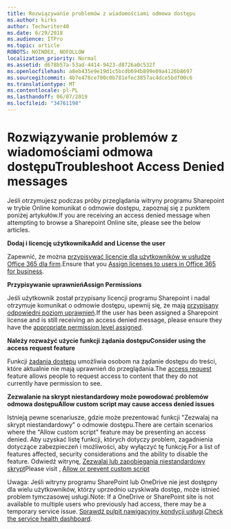 ```yaml
---
title: Rozwiązywanie problemów z wiadomościami odmowa dostępu
ms.author: kirks
author: Techwriter40
ms.date: 6/29/2018
ms.audience: ITPro
ms.topic: article
ROBOTS: NOINDEX, NOFOLLOW
localization_priority: Normal
ms.assetid: d678b57a-53ad-4414-9423-d8726a0c532f
ms.openlocfilehash: a8eb435e9e19d1c5bcdb694b899e09a4126b8697
ms.sourcegitcommit: 4b7e478ce700c0b781efec3857ac4dce5bdf00c6
ms.translationtype: MT
ms.contentlocale: pl-PL
ms.lasthandoff: 06/07/2019
ms.locfileid: "34761198"
---
```

# <a name="troubleshoot-access-denied-messages"></a><span data-ttu-id="3796d-102">Rozwiązywanie problemów z wiadomościami odmowa dostępu</span><span class="sxs-lookup"><span data-stu-id="3796d-102">Troubleshoot Access Denied messages</span></span>

<span data-ttu-id="3796d-103">Jeśli otrzymujesz podczas próby przeglądania witryny programu Sharepoint w trybie Online komunikat o odmowie dostępu, zapoznaj się z punktem poniżej artykułów.</span><span class="sxs-lookup"><span data-stu-id="3796d-103">If you are receiving an access denied message when attempting to browse a Sharepoint Online site, please see the below articles.</span></span>

<span data-ttu-id="3796d-104">**Dodaj i licencję użytkownika**</span><span class="sxs-lookup"><span data-stu-id="3796d-104">**Add and License the user**</span></span>

<span data-ttu-id="3796d-105">Zapewnić, że można [przypisywać licencje dla użytkowników w usłudze Office 365 dla firm](https://docs.microsoft.com/office365/admin/subscriptions-and-billing/assign-licenses-to-users?view=o365-worldwide&amp;tabs=One).</span><span class="sxs-lookup"><span data-stu-id="3796d-105">Ensure that you [Assign licenses to users in Office 365 for business](https://docs.microsoft.com/office365/admin/subscriptions-and-billing/assign-licenses-to-users?view=o365-worldwide&amp;tabs=One).</span></span>

<span data-ttu-id="3796d-106">**Przypisywanie uprawnień**</span><span class="sxs-lookup"><span data-stu-id="3796d-106">**Assign Permissions**</span></span>

<span data-ttu-id="3796d-107">Jeśli użytkownik został przypisany licencji programu Sharepoint i nadal otrzymuje komunikat o odmowie dostępu, upewnij się, że mają [przypisany odpowiedni poziom uprawnień](https://docs.microsoft.com/sharepoint/understanding-permission-levels).</span><span class="sxs-lookup"><span data-stu-id="3796d-107">If the user has been assigned a Sharepoint license and is still receiving an access denied message, please ensure they have the [appropriate permission level assigned](https://docs.microsoft.com/sharepoint/understanding-permission-levels).</span></span>

<span data-ttu-id="3796d-108">**Należy rozważyć użycie funkcji żądania dostępu**</span><span class="sxs-lookup"><span data-stu-id="3796d-108">**Consider using the access request feature**</span></span>

<span data-ttu-id="3796d-109">Funkcji [żądania dostępu](https://support.office.com/article/Set-up-and-manage-access-requests-94B26E0B-2822-49D4-929A-8455698654B3) umożliwia osobom na żądanie dostępu do treści, które aktualnie nie mają uprawnień do przeglądania.</span><span class="sxs-lookup"><span data-stu-id="3796d-109">The [access request](https://support.office.com/article/Set-up-and-manage-access-requests-94B26E0B-2822-49D4-929A-8455698654B3) feature allows people to request access to content that they do not currently have permission to see.</span></span> 

<span data-ttu-id="3796d-110">**Zezwalanie na skrypt niestandardowy może powodować problemów odmowa dostępu**</span><span class="sxs-lookup"><span data-stu-id="3796d-110">**Allow custom script may cause access denied issues**</span></span>

<span data-ttu-id="3796d-111">Istnieją pewne scenariusze, gdzie może prezentować funkcji "Zezwalaj na skrypt niestandardowy" o odmowie dostępu.</span><span class="sxs-lookup"><span data-stu-id="3796d-111">There are certain scenarios where the "Allow custom script" feature may be presenting an access denied.</span></span> <span data-ttu-id="3796d-112">Aby uzyskać listę funkcji, których dotyczy problem, zagadnienia dotyczące zabezpieczeń i możliwości, aby wyłączyć tę funkcję.</span><span class="sxs-lookup"><span data-stu-id="3796d-112">For a list of features affected, security considerations and the ability to disable the feature.</span></span> <span data-ttu-id="3796d-113">Odwiedź witrynę, [Zezwalaj lub zapobiegania niestandardowy skrypt](https://docs.microsoft.com/sharepoint/allow-or-prevent-custom-script)</span><span class="sxs-lookup"><span data-stu-id="3796d-113">Please visit , [Allow or prevent custom script](https://docs.microsoft.com/sharepoint/allow-or-prevent-custom-script)</span></span>

<span data-ttu-id="3796d-114">Uwaga: Jeśli witryny programu SharePoint lub OneDrive nie jest dostępny dla wielu użytkowników, którzy uprzednio uzyskiwała dostęp, może istnieć problem tymczasowej usługi.</span><span class="sxs-lookup"><span data-stu-id="3796d-114">Note: If a OneDrive or SharePoint site is not available to multiple users who previously had access, there may be a temporary service issue.</span></span> <span data-ttu-id="3796d-115">[Sprawdź pulpit nawigacyjny kondycji usługi](https://portal.office.com/adminportal/home#/servicehealth).</span><span class="sxs-lookup"><span data-stu-id="3796d-115">[Check the service health dashboard](https://portal.office.com/adminportal/home#/servicehealth).</span></span>


  

